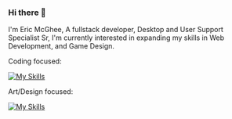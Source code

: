 ### Hi there 👋

<!--
**senseier2/senseier2** is a ✨ _special_ ✨ repository because its `README.md` (this file) appears on your GitHub profile.

Here are some ideas to get you started:

- 🔭 I’m currently working on ...
- 🌱 I’m currently learning ...
- 👯 I’m looking to collaborate on ...
- 🤔 I’m looking for help with ...
- 💬 Ask me about ...
- 📫 How to reach me: ...
- 😄 Pronouns: ...
- ⚡ Fun fact: ...
-->

I'm Eric McGhee, A fullstack developer, Desktop and User Support Specialist Sr, I'm currently interested in expanding my skills in Web Development, and Game Design.

Coding focused:

[![My Skills](https://skillicons.dev/icons?i=js,html,css,regex,mysql,jquery,jest,heroku,graphql,github,git,figma,mongodb,nodejs,postman,sequelize,vscode,wordpress,express,bootstrap,apollo&perline=10)](https://skillicons.dev)

Art/Design focused:

[![My Skills](https://skillicons.dev/icons?i=blender,autocad,materialui&perline=10)](https://skillicons.dev)
